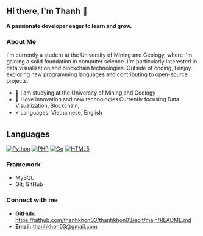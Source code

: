 ## Hi there, I'm Thanh 👋
**A passionate developer eager to learn and grow.**
### About Me
I'm currently a student at the University of Mining and Geology, where I'm gaining a solid foundation in computer science. I'm particularly interested in data visualization and blockchain technologies. Outside of coding, I enjoy exploring new programming languages and contributing to open-source projects.

- 🌱 I am studying at the University of Mining and Geology
- 🔭 I love innovation and new technologies.Currently focusing Data Visualization, Blockchain,  
- ⚡ Languages: Vietnamese, English
  
## Languages
 [![Python](https://img.shields.io/badge/python-3670A0?style=for-the-badge&logo=python&logoColor=white)](https://www.python.org/)
 [![PHP](https://img.shields.io/badge/php-777BB4?style=for-the-badge&logo=php&logoColor=white)](https://www.php.net/)
 [![Go](https://img.shields.io/badge/go-00ADD8?style=for-the-badge&logo=go&logoColor=white)](https://go.dev/)
 [![HTML5](https://img.shields.io/badge/html5-%23E34F26B.svg?style=for-the-badge&logo=html5&logoColor=white)](https://developer.mozilla.org/en-US/docs/Web/HTML)

### Framework
* MySQL
* Git, GitHub

 ### Connect with me
* **GitHub:** https://github.com/thanhkhon03/thanhkhon03/edit/main/README.md
* **Email:** thanhkhon03@gmail.com
<!--
**thanhkhon03/thanhkhon03** is a ✨ _special_ ✨ repository because its `README.md` (this file) appears on your GitHub profile.

Here are some ideas to get you started:

- 🔭 I’m currently working on ...
- 🌱 I am studying at the University of Mining and Geology 
- 👯 I’m looking to collaborate on ...
- 🤔 I’m looking for help with ...
- 💬 Ask me about ...
- 📫 How to reach me: ...
- 😄 Pronouns: ...
- ⚡ Fun fact: ...
-->
